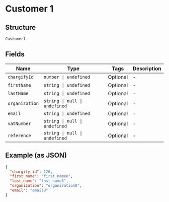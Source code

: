 
# Customer 1

## Structure

`Customer1`

## Fields

| Name | Type | Tags | Description |
|  --- | --- | --- | --- |
| `chargifyId` | `number \| undefined` | Optional | - |
| `firstName` | `string \| undefined` | Optional | - |
| `lastName` | `string \| undefined` | Optional | - |
| `organization` | `string \| null \| undefined` | Optional | - |
| `email` | `string \| undefined` | Optional | - |
| `vatNumber` | `string \| null \| undefined` | Optional | - |
| `reference` | `string \| null \| undefined` | Optional | - |

## Example (as JSON)

```json
{
  "chargify_id": 126,
  "first_name": "first_name8",
  "last_name": "last_name6",
  "organization": "organization8",
  "email": "email8"
}
```

